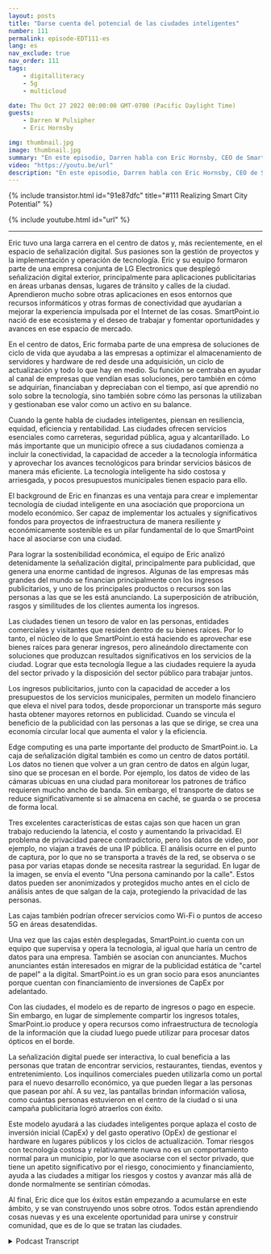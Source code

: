 ```yaml
---
layout: posts
title: "Darse cuenta del potencial de las ciudades inteligentes"
number: 111
permalink: episode-EDT111-es
lang: es
nav_exclude: true
nav_order: 111
tags:
    - digitalliteracy
    - 5g
    - multicloud

date: Thu Oct 27 2022 00:00:00 GMT-0700 (Pacific Daylight Time)
guests:
    - Darren W Pulsipher
    - Eric Hornsby

img: thumbnail.jpg
image: thumbnail.jpg
summary: "En este episodio, Darren habla con Eric Hornsby, CEO de SmartPoint.io, sobre la tecnología para realizar el potencial de las ciudades inteligentes."
video: "https://youtu.be/url"
description: "En este episodio, Darren habla con Eric Hornsby, CEO de SmartPoint.io, sobre la tecnología para realizar el potencial de las ciudades inteligentes."
---
```


<div>
{% include transistor.html id="91e87dfc" title="#111 Realizing Smart City Potential" %}

{% include youtube.html id="url" %}
</div>

---

Eric tuvo una larga carrera en el centro de datos y, más recientemente, en el espacio de señalización digital. Sus pasiones son la gestión de proyectos y la implementación y operación de tecnología. Eric y su equipo formaron parte de una empresa conjunta de LG Electronics que desplegó señalización digital exterior, principalmente para aplicaciones publicitarias en áreas urbanas densas, lugares de tránsito y calles de la ciudad. Aprendieron mucho sobre otras aplicaciones en esos entornos que recursos informáticos y otras formas de conectividad que ayudarían a mejorar la experiencia impulsada por el Internet de las cosas. SmartPoint.io nació de ese ecosistema y el deseo de trabajar y fomentar oportunidades y avances en ese espacio de mercado.

En el centro de datos, Eric formaba parte de una empresa de soluciones de ciclo de vida que ayudaba a las empresas a optimizar el almacenamiento de servidores y hardware de red desde una adquisición, un ciclo de actualización y todo lo que hay en medio. Su función se centraba en ayudar al canal de empresas que vendían esas soluciones, pero también en cómo se adquirían, financiaban y depreciaban con el tiempo, así que aprendió no solo sobre la tecnología, sino también sobre cómo las personas la utilizaban y gestionaban ese valor como un activo en su balance.

Cuando la gente habla de ciudades inteligentes, piensan en resiliencia, equidad, eficiencia y rentabilidad. Las ciudades ofrecen servicios esenciales como carreteras, seguridad pública, agua y alcantarillado. Lo más importante que un municipio ofrece a sus ciudadanos comienza a incluir la conectividad, la capacidad de acceder a la tecnología informática y aprovechar los avances tecnológicos para brindar servicios básicos de manera más eficiente. La tecnología inteligente ha sido costosa y arriesgada, y pocos presupuestos municipales tienen espacio para ello.

El background de Eric en finanzas es una ventaja para crear e implementar tecnología de ciudad inteligente en una asociación que proporciona un modelo económico. Ser capaz de implementar los actuales y significativos fondos para proyectos de infraestructura de manera resiliente y económicamente sostenible es un pilar fundamental de lo que SmartPoint hace al asociarse con una ciudad.

Para lograr la sostenibilidad económica, el equipo de Eric analizó detenidamente la señalización digital, principalmente para publicidad, que genera una enorme cantidad de ingresos. Algunas de las empresas más grandes del mundo se financian principalmente con los ingresos publicitarios, y uno de los principales productos o recursos son las personas a las que se les está anunciando. La superposición de atribución, rasgos y similitudes de los clientes aumenta los ingresos.

Las ciudades tienen un tesoro de valor en las personas, entidades comerciales y visitantes que residen dentro de su bienes raíces. Por lo tanto, el núcleo de lo que SmartPoint.io está haciendo es aprovechar ese bienes raíces para generar ingresos, pero alineándolo directamente con soluciones que produzcan resultados significativos en los servicios de la ciudad. Lograr que esta tecnología llegue a las ciudades requiere la ayuda del sector privado y la disposición del sector público para trabajar juntos.

Los ingresos publicitarios, junto con la capacidad de acceder a los presupuestos de los servicios municipales, permiten un modelo financiero que eleva el nivel para todos, desde proporcionar un transporte más seguro hasta obtener mayores retornos en publicidad. Cuando se vincula el beneficio de la publicidad con las personas a las que se dirige, se crea una economía circular local que aumenta el valor y la eficiencia.

Edge computing es una parte importante del producto de SmartPoint.io. La caja de señalización digital también es como un centro de datos portátil. Los datos no tienen que volver a un gran centro de datos en algún lugar, sino que se procesan en el borde. Por ejemplo, los datos de video de las cámaras ubicuas en una ciudad para monitorear los patrones de tráfico requieren mucho ancho de banda. Sin embargo, el transporte de datos se reduce significativamente si se almacena en caché, se guarda o se procesa de forma local.

Tres excelentes características de estas cajas son que hacen un gran trabajo reduciendo la latencia, el costo y aumentando la privacidad. El problema de privacidad parece contradictorio, pero los datos de video, por ejemplo, no viajan a través de una IP pública. El análisis ocurre en el punto de captura, por lo que no se transporta a través de la red, se observa o se pasa por varias etapas donde se necesita rastrear la seguridad. En lugar de la imagen, se envía el evento "Una persona caminando por la calle". Estos datos pueden ser anonimizados y protegidos mucho antes en el ciclo de análisis antes de que salgan de la caja, protegiendo la privacidad de las personas.

Las cajas también podrían ofrecer servicios como Wi-Fi o puntos de acceso 5G en áreas desatendidas.

Una vez que las cajas estén desplegadas, SmartPoint.io cuenta con un equipo que supervisa y opera la tecnología, al igual que haría un centro de datos para una empresa. También se asocian con anunciantes. Muchos anunciantes están interesados ​​en migrar de la publicidad estática de "cartel de papel" a la digital. SmartPoint.io es un gran socio para esos anunciantes porque cuentan con financiamiento de inversiones de CapEx por adelantado.

Con las ciudades, el modelo es de reparto de ingresos o pago en especie. Sin embargo, en lugar de simplemente compartir los ingresos totales, SmarPoint.io produce y opera recursos como infraestructura de tecnología de la información que la ciudad luego puede utilizar para procesar datos ópticos en el borde.

La señalización digital puede ser interactiva, lo cual beneficia a las personas que tratan de encontrar servicios, restaurantes, tiendas, eventos y entretenimiento. Los inquilinos comerciales pueden utilizarla como un portal para el nuevo desarrollo económico, ya que pueden llegar a las personas que pasean por ahí. A su vez, las pantallas brindan información valiosa, como cuántas personas estuvieron en el centro de la ciudad o si una campaña publicitaria logró atraerlos con éxito.

Este modelo ayudará a las ciudades inteligentes porque aplaza el costo de inversión inicial (CapEx) y del gasto operativo (OpEx) de gestionar el hardware en lugares públicos y los ciclos de actualización. Tomar riesgos con tecnología costosa y relativamente nueva no es un comportamiento normal para un municipio, por lo que asociarse con el sector privado, que tiene un apetito significativo por el riesgo, conocimiento y financiamiento, ayuda a las ciudades a mitigar los riesgos y costos y avanzar más allá de donde normalmente se sentirían cómodas.

Al final, Eric dice que los éxitos están empezando a acumularse en este ámbito, y se van construyendo unos sobre otros. Todos están aprendiendo cosas nuevas y es una excelente oportunidad para unirse y construir comunidad, que es de lo que se tratan las ciudades.



<details>
<summary> Podcast Transcript </summary>

<p></p>

</details>
